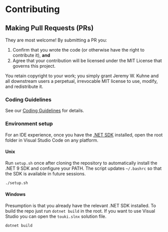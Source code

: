 # Contributing

## Making Pull Requests (PRs)

They are most welcome! By submitting a PR you:

1. Confirm that you wrote the code (or otherwise have the right to contribute it), **and**
2. Agree that your contribution will be licensed under the MIT License that governs this project.

You retain copyright to your work; you simply grant Jeremy W. Kuhne and all downstream users a perpetual,
irrevocable MIT license to use, modify, and redistribute it.

### Coding Guidelines

See our [Coding Guidelines](docs/coding_guidelines.md) for details.

### Environment setup

For an IDE experience, once you have the [.NET SDK](https://dotnet.microsoft.com/download) installed, open the root folder in Visual Studio Code on any platform.

#### Unix

Run `setup.sh` once after cloning the repository to automatically install the .NET 9 SDK and configure your PATH. The script updates `~/.bashrc` so that the SDK is available in future sessions.

```bash
./setup.sh
```

#### Windows

Presumption is that you already have the relevant .NET SDK installed. To build the repo just run `dotnet build` in the root. If you want to use Visual Studio you can open the `touki.slnx` solution file.

```cmd
dotnet build
```